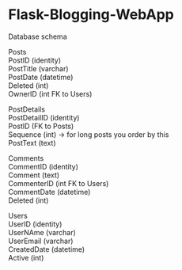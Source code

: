 # Flask-Blogging-WebApp

Database schema

Posts  
  PostID (identity)  
  PostTitle (varchar)  
  PostDate (datetime)  
  Deleted (int)  
  OwnerID (int FK to Users)  
  
PostDetails  
  PostDetailID (identity)  
  PostID (FK to Posts)  
  Sequence (int) -> for long posts you order by this  
  PostText (text)  

Comments  
  CommentID (identity)  
  Comment (text)  
  CommenterID (int FK to Users)  
  CommentDate (datetime)  
  Deleted (int)  
  
Users  
  UserID (identity)  
  UserNAme (varchar)  
  UserEmail (varchar)  
  CreatedDate (datetime)  
  Active (int)  
